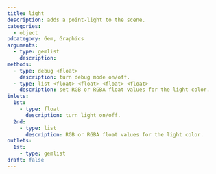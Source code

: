 ```yaml
---
title: light
description: adds a point-light to the scene.
categories:
  - object
pdcategory: Gem, Graphics
arguments:
  - type: gemlist
    description:
methods:
  - type: debug <float>
    description: turn debug mode on/off.
  - type: list <float> <float> <float> <float>
    description: set RGB or RGBA float values for the light color.
inlets:
  1st:
    - type: float
      description: turn light on/off.
  2nd:
    - type: list
      description: RGB or RGBA float values for the light color.
outlets:
  1st:
    - type: gemlist
draft: false
---
```

